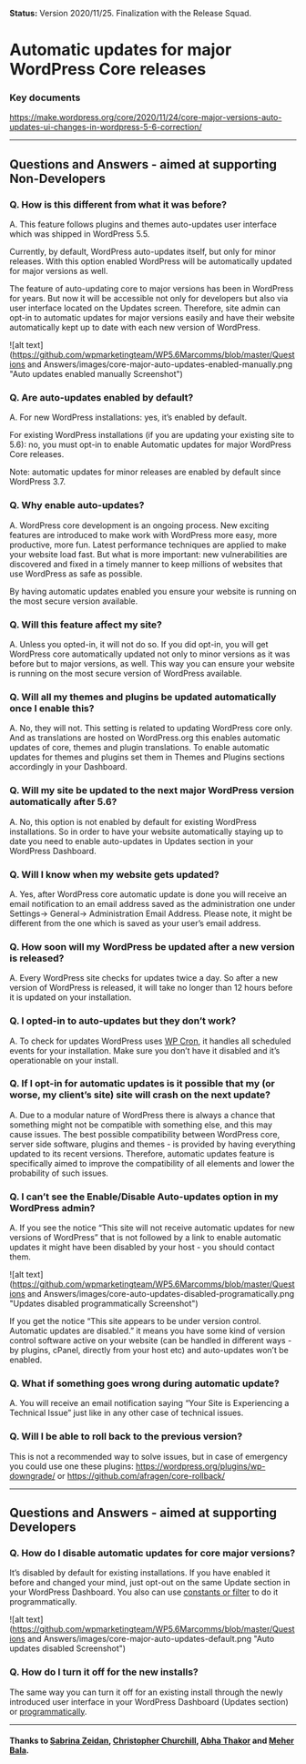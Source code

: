 **Status:** Version 2020/11/25. Finalization with the Release Squad.

# Automatic updates for major WordPress Core releases

### Key documents
https://make.wordpress.org/core/2020/11/24/core-major-versions-auto-updates-ui-changes-in-wordpress-5-6-correction/ 

***

## Questions and Answers - aimed at supporting Non-Developers 

### Q. How is this different from what it was before?
A. This feature follows plugins and themes auto-updates user interface which was shipped in WordPress 5.5.

Currently, by default, WordPress auto-updates itself, but only for minor releases. With this option enabled WordPress will be automatically updated for major versions as well.  

The feature of auto-updating core to major versions has been in WordPress for years. 
But now it will be accessible not only for developers but also via user interface located on the Updates screen. Therefore, site admin can opt-in to automatic updates for major versions easily and have their website automatically kept up to date with each new version of WordPress.

![alt text](https://github.com/wpmarketingteam/WP5.6Marcomms/blob/master/Questions and Answers/images/core-major-auto-updates-enabled-manually.png "Auto updates enabled manually Screenshot")


### Q. Are auto-updates enabled by default?
A. For new WordPress installations: yes, it’s enabled by default.

For existing WordPress installations (if you are updating your existing site to 5.6): no, you must opt-in to enable Automatic updates for major WordPress Core releases. 

Note: automatic updates for minor releases are enabled by default since WordPress 3.7.

### Q. Why enable auto-updates?
A. WordPress core development is an ongoing process. New exciting features are introduced to make work with WordPress more easy, more productive, more fun. Latest performance techniques are applied to make your website load fast. But what is more important: new vulnerabilities are discovered and fixed in a timely manner to keep millions of websites that use WordPress as safe as possible.

By having automatic updates enabled you ensure your website is running on the most secure version available.


### Q. Will this feature affect my site?
A. Unless you opted-in, it will not do so.
If you did opt-in, you will get WordPress core automatically updated not only to minor versions as it was before but to major versions, as well. This way you can ensure your website is running on the most secure version of WordPress available.


### Q. Will all my themes and plugins be updated automatically once I enable this?
A. No, they will not. This setting is related to updating WordPress core only.
And as translations are hosted on WordPress.org this enables automatic updates of core, themes and plugin translations.
To enable automatic updates for themes and plugins set them in Themes and Plugins sections accordingly in your Dashboard.


### Q. Will my site be updated to the next major WordPress version automatically after 5.6?
A. No, this option is not enabled by default for existing WordPress installations.
So in order to have your website automatically staying up to date you need to enable auto-updates in Updates section in your WordPress Dashboard.


### Q. Will I know when my website gets updated?
A. Yes, after WordPress core automatic update is done you will receive an email notification to an email address saved as the administration one  under Settings-> General-> Administration Email Address.
Please note, it might be different from the one which is saved as your user’s email address.


### Q. How soon will my WordPress be updated after a new version is released?
A. Every WordPress site checks for updates twice a day. So after a new version of WordPress is released, it will take no longer than 12 hours before it is updated on your installation.


### Q. I opted-in to auto-updates but they don’t work?
A. To check for updates WordPress uses [WP Cron](https://developer.wordpress.org/plugins/cron/), it handles all scheduled events for your installation. Make sure you don’t have it disabled and it’s operationable on your install.


### Q. If I opt-in for automatic updates is it possible that my (or worse, my client’s site) site will crash on the next update?
A. Due to a modular nature of WordPress there is always a chance that something might not be compatible with something else, and this may cause issues. 
The best possible compatibility between WordPress core, server side software, plugins and themes - is provided by having everything updated to its recent versions. 
Therefore, automatic updates feature is specifically aimed to improve the compatibility of all elements and lower the probability of such issues.


### Q. I can’t see the Enable/Disable Auto-updates option in my WordPress admin?
A. If you see the notice “This site will not receive automatic updates for new versions of WordPress” that is not followed by a link to enable automatic updates it might have been disabled by your host - you should contact them.

![alt text](https://github.com/wpmarketingteam/WP5.6Marcomms/blob/master/Questions and Answers/images/core-auto-updates-disabled-programatically.png "Updates disabled programmatically Screenshot")

If you get the notice “This site appears to be under version control. Automatic updates are disabled.” it means you have some kind of version control software active on your website (can be handled in different ways - by plugins, cPanel, directly from your host etc) and auto-updates won’t be enabled.

### Q. What if something goes wrong during automatic update? 
A. You will receive an email notification saying “Your Site is Experiencing a Technical Issue” just like in any other case of technical issues.


### Q. Will I be able to roll back to the previous version? 
This is not a recommended way to solve issues, but in case of emergency you could use one these plugins: https://wordpress.org/plugins/wp-downgrade/ or https://github.com/afragen/core-rollback/

***

## Questions and Answers - aimed at supporting Developers

### Q. How do I disable automatic updates for core major versions?
It’s disabled by default for existing installations.
If you have enabled it before and changed your mind, just opt-out on the same Update section in your WordPress Dashboard. You also can use [constants or filter](https://make.wordpress.org/core/2020/11/24/core-major-versions-auto-updates-ui-changes-in-wordpress-5-6-correction/)  to do it programmatically.

![alt text](https://github.com/wpmarketingteam/WP5.6Marcomms/blob/master/Questions and Answers/images/core-major-auto-updates-default.png "Auto updates disabled Screenshot")

### Q. How do I turn it off for the new installs?
The same way you can turn it off for an existing install through the newly introduced user interface in your WordPress Dashboard (Updates section) or [programmatically](https://make.wordpress.org/core/2020/11/24/core-major-versions-auto-updates-ui-changes-in-wordpress-5-6-correction/).

***

#### Thanks to [Sabrina Zeidan](https://profiles.wordpress.org/sabrinazeidan/), [Christopher Churchill](https://profiles.wordpress.org/vimes1984/), [Abha Thakor](https://profiles.wordpress.org/webcommsat/) and [Meher Bala](https://profiles.wordpress.org/meher/).





















